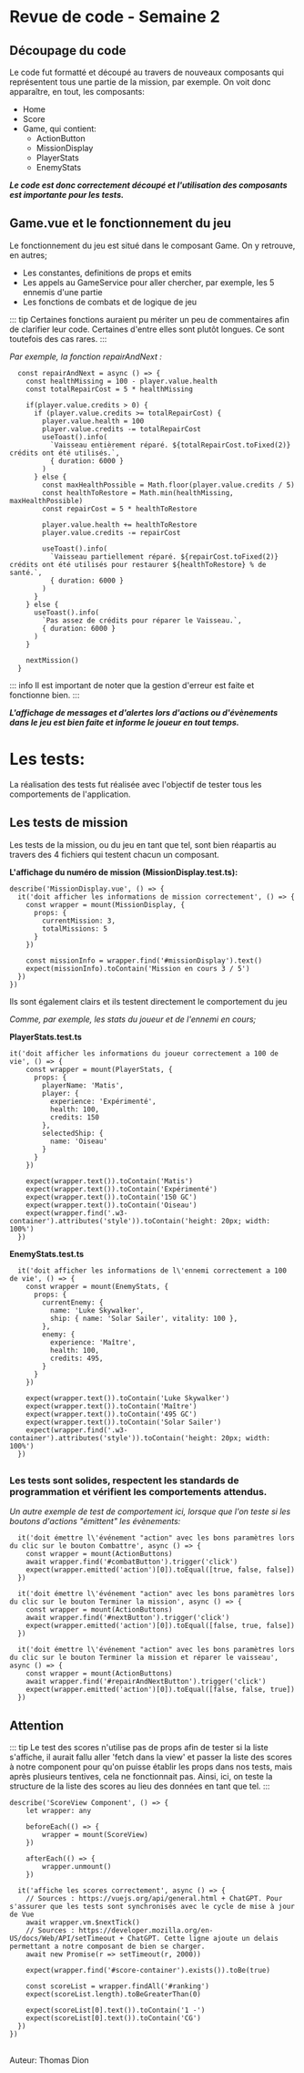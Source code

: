 # Revue de code - Semaine 2

## Découpage du code

Le code fut formatté et découpé au travers de nouveaux composants qui représentent tous une partie de la mission, par exemple. 
On voit donc apparaître, en tout, les composants:

* Home
* Score
* Game, qui contient:
    * ActionButton
    * MissionDisplay
    * PlayerStats
    * EnemyStats

***Le code est donc correctement découpé et l'utilisation des composants est importante pour les tests.***

## Game.vue et le fonctionnement du jeu

Le fonctionnement du jeu est situé dans le composant Game. On y retrouve, en autres;

* Les constantes, definitions de props et emits
* Les appels au GameService pour aller chercher, par exemple, les 5 ennemis d'une partie
* Les fonctions de combats et de logique de jeu

::: tip
Certaines fonctions auraient pu mériter un peu de commentaires afin de clarifier leur code.
Certaines d'entre elles sont plutôt longues. Ce sont toutefois des cas rares.
:::

*Par exemple, la fonction repairAndNext :*
```js{4}
  const repairAndNext = async () => {
    const healthMissing = 100 - player.value.health
    const totalRepairCost = 5 * healthMissing

    if(player.value.credits > 0) {
      if (player.value.credits >= totalRepairCost) {
        player.value.health = 100
        player.value.credits -= totalRepairCost
        useToast().info(
          `Vaisseau entièrement réparé. ${totalRepairCost.toFixed(2)} crédits ont été utilisés.`,
          { duration: 6000 }
        )
      } else {
        const maxHealthPossible = Math.floor(player.value.credits / 5)
        const healthToRestore = Math.min(healthMissing, maxHealthPossible)
        const repairCost = 5 * healthToRestore

        player.value.health += healthToRestore
        player.value.credits -= repairCost

        useToast().info(
          `Vaisseau partiellement réparé. ${repairCost.toFixed(2)} crédits ont été utilisés pour restaurer ${healthToRestore} % de santé.`,
          { duration: 6000 }
        )
      }
    } else {
      useToast().info(
        `Pas assez de crédits pour réparer le Vaisseau.`,
        { duration: 6000 }
      )
    }

    nextMission()
  }
```

::: info
Il est important de noter que la gestion d'erreur est faite et fonctionne bien.
:::

***L'affichage de messages et d'alertes lors d'actions ou d'évènements dans le jeu est bien faite et informe le joueur en tout temps.***

##

# Les tests:

La réalisation des tests fut réalisée avec l'objectif de tester tous les comportements de l'application.

## Les tests de mission

Les tests de la mission, ou du jeu en tant que tel, sont bien réapartis au travers des 4 fichiers qui testent chacun un composant.

**L'affichage du numéro de mission (MissionDisplay.test.ts):**

```js{4}
describe('MissionDisplay.vue', () => {
  it('doit afficher les informations de mission correctement', () => {
    const wrapper = mount(MissionDisplay, {
      props: {
        currentMission: 3,
        totalMissions: 5
      }
    })

    const missionInfo = wrapper.find('#missionDisplay').text()
    expect(missionInfo).toContain('Mission en cours 3 / 5')
  })
})
```

Ils sont également clairs et ils testent directement le comportement du jeu

*Comme, par exemple, les stats du joueur et de l'ennemi en cours;*

**PlayerStats.test.ts** 
```js{4}
it('doit afficher les informations du joueur correctement a 100 de vie', () => {
    const wrapper = mount(PlayerStats, {
      props: {
        playerName: 'Matis',
        player: {
          experience: 'Expérimenté',
          health: 100,
          credits: 150
        },
        selectedShip: {
          name: 'Oiseau'
        }
      }
    })

    expect(wrapper.text()).toContain('Matis')
    expect(wrapper.text()).toContain('Expérimenté')
    expect(wrapper.text()).toContain('150 GC')
    expect(wrapper.text()).toContain('Oiseau')
    expect(wrapper.find('.w3-container').attributes('style')).toContain('height: 20px; width: 100%')
  })
```
**EnemyStats.test.ts**
```js{4}
  it('doit afficher les informations de l\'ennemi correctement a 100 de vie', () => {
    const wrapper = mount(EnemyStats, {
      props: {
        currentEnemy: {
          name: 'Luke Skywalker',
          ship: { name: 'Solar Sailer', vitality: 100 },
        },
        enemy: {
          experience: 'Maître',
          health: 100,
          credits: 495,
        }
      }
    })

    expect(wrapper.text()).toContain('Luke Skywalker')
    expect(wrapper.text()).toContain('Maître')
    expect(wrapper.text()).toContain('495 GC')
    expect(wrapper.text()).toContain('Solar Sailer')
    expect(wrapper.find('.w3-container').attributes('style')).toContain('height: 20px; width: 100%')
  })
```
##
### Les tests sont solides, respectent les standards de programmation et vérifient les comportements attendus.

*Un autre exemple de test de comportement ici, lorsque que l'on teste si les boutons d'actions "émittent" les évènements:*

```js{4}
  it('doit émettre l\'événement "action" avec les bons paramètres lors du clic sur le bouton Combattre', async () => {
    const wrapper = mount(ActionButtons)
    await wrapper.find('#combatButton').trigger('click')
    expect(wrapper.emitted('action')[0]).toEqual([true, false, false])
  })

  it('doit émettre l\'événement "action" avec les bons paramètres lors du clic sur le bouton Terminer la mission', async () => {
    const wrapper = mount(ActionButtons)
    await wrapper.find('#nextButton').trigger('click')
    expect(wrapper.emitted('action')[0]).toEqual([false, true, false])
  })

  it('doit émettre l\'événement "action" avec les bons paramètres lors du clic sur le bouton Terminer la mission et réparer le vaisseau', async () => {
    const wrapper = mount(ActionButtons)
    await wrapper.find('#repairAndNextButton').trigger('click')
    expect(wrapper.emitted('action')[0]).toEqual([false, false, true])
  })
```

## Attention
::: tip
Le test des scores n'utilise pas de props afin de tester si la liste s'affiche, il aurait fallu aller 'fetch dans la view'
et passer la liste des scores à notre component pour qu'on puisse établir les props dans nos tests, mais après plusieurs tentives,
cela ne fonctionnait pas. Ainsi, ici, on teste la structure de la liste des scores au lieu des données en tant que tel.
:::
```js{4}
describe('ScoreView Component', () => {
    let wrapper: any

    beforeEach(() => {
        wrapper = mount(ScoreView)
    })

    afterEach(() => {
        wrapper.unmount()
    })

  it('affiche les scores correctement', async () => {
    // Sources : https://vuejs.org/api/general.html + ChatGPT. Pour s'assurer que les tests sont synchronisés avec le cycle de mise à jour de Vue
    await wrapper.vm.$nextTick()
    // Sources : https://developer.mozilla.org/en-US/docs/Web/API/setTimeout + ChatGPT. Cette ligne ajoute un delais permettant a notre composant de bien se charger.
    await new Promise(r => setTimeout(r, 2000))

    expect(wrapper.find('#score-container').exists()).toBe(true)

    const scoreList = wrapper.findAll('#ranking')
    expect(scoreList.length).toBeGreaterThan(0)

    expect(scoreList[0].text()).toContain('1 -')
    expect(scoreList[0].text()).toContain('CG')
  })
})
```

##
Auteur: Thomas Dion
